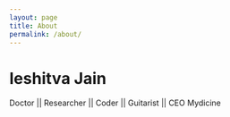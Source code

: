 ```yaml
---
layout: page
title: About
permalink: /about/
---
```


<html>
<body>

<h1>Ieshitva Jain</h1>
<p>Doctor || Researcher || Coder || Guitarist || CEO Mydicine</p>

</body>
</html>